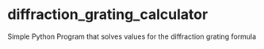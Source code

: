 # diffraction_grating_calculator
Simple Python Program that solves values for the diffraction grating formula
